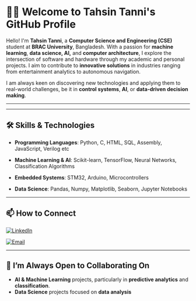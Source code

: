 # 👩‍💻 Welcome to Tahsin Tanni's GitHub Profile

Hello! I'm **Tahsin Tanni**, a **Computer Science and Engineering (CSE)** student at **BRAC University**, Bangladesh. With a passion for **machine learning**, **data science, AI,** and **computer architecture**, I explore the intersection of software and hardware through my academic and personal projects. I aim to contribute to **innovative solutions** in industries ranging from entertainment analytics to autonomous navigation.

I am always keen on discovering new technologies and applying them to real-world challenges, be it in **control systems**, **AI**, or **data-driven decision making**.

---

---

## 🛠 Skills & Technologies

* **Programming Languages**: Python, C, HTML, SQL, Assembly, JavaScript, Verilog etc

* **Machine Learning & AI**: Scikit-learn, TensorFlow, Neural Networks, Classification Algorithms

* **Embedded Systems**: STM32, Arduino, Microcontrollers

* **Data Science**: Pandas, Numpy, Matplotlib, Seaborn, Jupyter Notebooks

---

## 📫 How to Connect

[![LinkedIn](https://img.shields.io/badge/LinkedIn-Tahsin_Tanni-blue)](https://bd.linkedin.com/in/tahsin-tanni-120156215)

[![Email](https://img.shields.io/badge/Email-tahsintanni009@gmail.com-red?style=flat-square&logo=gmail)](mailto:tahsintanni009@gmail.com)


---

## 🔧 I’m Always Open to Collaborating On

* **AI & Machine Learning** projects, particularly in **predictive analytics** and **classification**.
* **Data Science** projects focused on **data analysis**
